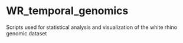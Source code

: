 # WR_temporal_genomics
Scripts used for statistical analysis and visualization of the white rhino genomic dataset

